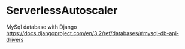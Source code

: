 # ServerlessAutoscaler

MySql database with Django
https://docs.djangoproject.com/en/3.2/ref/databases/#mysql-db-api-drivers
